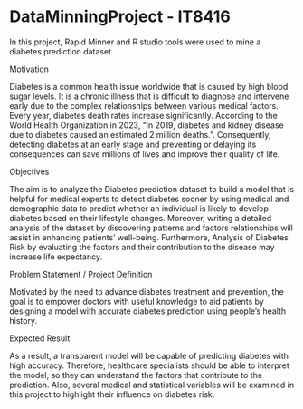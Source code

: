 # DataMinningProject - IT8416
In this project, Rapid Minner and R studio tools were used to mine a diabetes prediction dataset.

Motivation

Diabetes is a common health issue worldwide that is caused by high blood sugar levels. It is a chronic illness that is difficult to diagnose and intervene early due to the complex relationships between various medical factors. Every year, diabetes death rates increase significantly. According to the World Health Organization in 2023, “In 2019, diabetes and kidney disease due to diabetes caused an estimated 2 million deaths.”. Consequently, detecting diabetes at an early stage and preventing or delaying its consequences can save millions of lives and improve their quality of life.

Objectives

The aim is to analyze the Diabetes prediction dataset to build a model that is helpful for medical experts to detect diabetes sooner by using medical and demographic data to predict whether an individual is likely to develop diabetes based on their lifestyle changes. Moreover, writing a detailed analysis of the dataset by discovering patterns and factors relationships will assist in enhancing patients’ well-being. Furthermore, Analysis of Diabetes Risk by evaluating the factors and their contribution to the disease may increase life expectancy.

 Problem Statement / Project Definition
 
Motivated by the need to advance diabetes treatment and prevention, the goal is to empower doctors with useful knowledge to aid patients by designing a model with accurate diabetes prediction using people’s health history.

Expected Result 

As a result, a transparent model will be capable of predicting diabetes with high accuracy. Therefore, healthcare specialists should be able to interpret the model, so they can understand the factors that contribute to the prediction. Also, several medical and statistical variables will be examined in this project to highlight their influence on diabetes risk.
